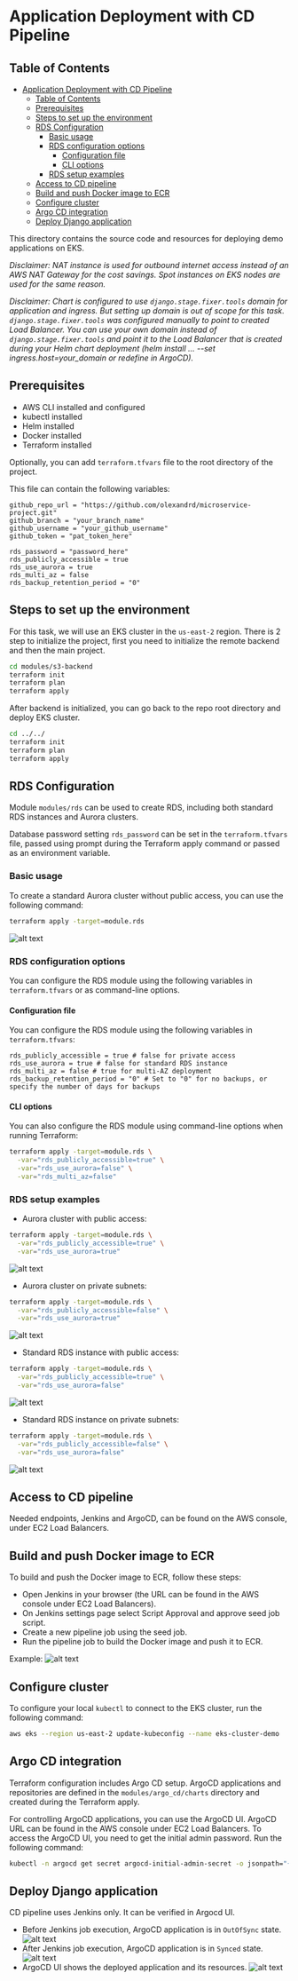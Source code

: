 # Application Deployment with CD Pipeline

## Table of Contents

- [Application Deployment with CD Pipeline](#application-deployment-with-cd-pipeline)
  - [Table of Contents](#table-of-contents)
  - [Prerequisites](#prerequisites)
  - [Steps to set up the environment](#steps-to-set-up-the-environment)
  - [RDS Configuration](#rds-configuration)
    - [Basic usage](#basic-usage)
    - [RDS configuration options](#rds-configuration-options)
      - [Configuration file](#configuration-file)
      - [CLI options](#cli-options)
    - [RDS setup examples](#rds-setup-examples)
  - [Access to CD pipeline](#access-to-cd-pipeline)
  - [Build and push Docker image to ECR](#build-and-push-docker-image-to-ecr)
  - [Configure cluster](#configure-cluster)
  - [Argo CD integration](#argo-cd-integration)
  - [Deploy Django application](#deploy-django-application)

This directory contains the source code and resources for deploying demo applications on EKS.

*Disclaimer: NAT instance is used for outbound internet access instead of an AWS NAT Gateway for the
cost savings.
Spot instances on EKS nodes are used for the same reason.*

*Disclaimer: Chart is configured to use `django.stage.fixer.tools` domain for application and ingress.
But setting up domain is out of scope for this task.
`django.stage.fixer.tools` was configured manually to point to created Load Balancer.
You can use your own domain instead of `django.stage.fixer.tools` and point it to the Load Balancer
that is created during your Helm chart deployment
(helm install ... --set ingress.host=your_domain or redefine in ArgoCD).*

## Prerequisites

- AWS CLI installed and configured
- kubectl installed
- Helm installed
- Docker installed
- Terraform installed

Optionally, you can add `terraform.tfvars` file to the root directory of the project.

This file can contain the following variables:

```hcl
github_repo_url = "https://github.com/olexandrd/microservice-project.git"
github_branch = "your_branch_name"
github_username = "your_github_username"
github_token = "pat_token_here"

rds_password = "password_here"
rds_publicly_accessible = true
rds_use_aurora = true
rds_multi_az = false
rds_backup_retention_period = "0"
```

## Steps to set up the environment

For this task, we will use an EKS cluster in the `us-east-2` region.
There is 2 step to initialize the project, first you need to initialize the remote
backend and then the main project.

```sh
cd modules/s3-backend
terraform init
terraform plan
terraform apply

```

After backend is initialized, you can go back to the repo root directory and deploy EKS cluster.

```sh
cd ../../
terraform init
terraform plan
terraform apply

```

## RDS Configuration

Module `modules/rds` can be used to create RDS, including both standard RDS instances and Aurora clusters.

Database password setting `rds_password` can be set in the `terraform.tfvars` file, passed using prompt during the Terraform apply command or passed as an environment variable.

### Basic usage

To create a standard Aurora cluster without public access, you can use the following command:

```sh
terraform apply -target=module.rds
```

![alt text](docs/img/aurora-01.png)

### RDS configuration options

You can configure the RDS module using the following variables in `terraform.tfvars` or as command-line options.

#### Configuration file

You can configure the RDS module using the following variables in `terraform.tfvars`:

```hcl
rds_publicly_accessible = true # false for private access
rds_use_aurora = true # false for standard RDS instance
rds_multi_az = false # true for multi-AZ deployment
rds_backup_retention_period = "0" # Set to "0" for no backups, or specify the number of days for backups
```

#### CLI options

You can also configure the RDS module using command-line options when running Terraform:

```sh
terraform apply -target=module.rds \
  -var="rds_publicly_accessible=true" \
  -var="rds_use_aurora=false" \
  -var="rds_multi_az=false" 
```

### RDS setup examples

- Aurora cluster with public access:

```sh
terraform apply -target=module.rds \
  -var="rds_publicly_accessible=true" \
  -var="rds_use_aurora=true" 
```

![alt text](docs/img/aurora-02.png)

- Aurora cluster on private subnets:

```sh
terraform apply -target=module.rds \
  -var="rds_publicly_accessible=false" \
  -var="rds_use_aurora=true"
```

![alt text](docs/img/aurora-03.png)

- Standard RDS instance with public access:

```sh
terraform apply -target=module.rds \
  -var="rds_publicly_accessible=true" \
  -var="rds_use_aurora=false"
```

![alt text](docs/img/rds-01.png)

- Standard RDS instance on private subnets:

```sh
terraform apply -target=module.rds \
  -var="rds_publicly_accessible=false" \
  -var="rds_use_aurora=false"
```

![alt text](docs/img/rds-02.png)

## Access to CD pipeline

Needed endpoints, Jenkins and ArgoCD, can be found on the AWS console, under EC2 Load Balancers.

## Build and push Docker image to ECR

To build and push the Docker image to ECR, follow these steps:

- Open Jenkins in your browser (the URL can be found in the AWS console under EC2 Load Balancers).
- On Jenkins settings page select Script Approval and approve seed job script.
- Create a new pipeline job using the seed job.
- Run the pipeline job to build the Docker image and push it to ECR.

Example:
![alt text](docs/img/jenkins-01.png)

## Configure cluster

To configure your local `kubectl` to connect to the EKS cluster, run the following command:

```sh
aws eks --region us-east-2 update-kubeconfig --name eks-cluster-demo
```

## Argo CD integration

Terraform configuration includes Argo CD setup.
ArgoCD applications and repositories are defined in the `modules/argo_cd/charts` directory and
created during the Terraform apply.

For controlling ArgoCD applications, you can use the ArgoCD UI.
ArgoCD URL can be found in the AWS console under EC2 Load Balancers.
To access the ArgoCD UI, you need to get the initial admin password. Run the following command:

```sh
kubectl -n argocd get secret argocd-initial-admin-secret -o jsonpath="{.data.password}" | base64 -d
```

## Deploy Django application

CD pipeline uses Jenkins only.
It can be verified in Argocd UI.

- Before Jenkins job execution, ArgoCD application is in `OutOfSync` state.
![alt text](docs/img/argocd-01.png)
- After Jenkins job execution, ArgoCD application is in `Synced` state.
![alt text](docs/img/argocd-02.png)
- ArgoCD UI shows the deployed application and its resources.
![alt text](docs/img/argocd-03.png)
